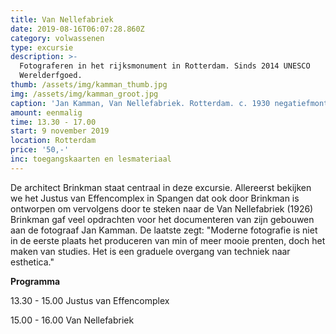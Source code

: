 ```yaml
---
title: Van Nellefabriek
date: 2019-08-16T06:07:28.860Z
category: volwassenen
type: excursie
description: >-
  Fotograferen in het rijksmonument in Rotterdam. Sinds 2014 UNESCO
  Werelderfgoed.
thumb: /assets/img/kamman_thumb.jpg
img: /assets/img/kamman_groot.jpg
caption: 'Jan Kamman, Van Nellefabriek. Rotterdam. c. 1930 negatiefmontage'
amount: eenmalig
time: 13.30 - 17.00
start: 9 november 2019
location: Rotterdam
price: '50,-'
inc: toegangskaarten en lesmateriaal
---
```

De architect Brinkman staat centraal in deze excursie. Allereerst bekijken we het Justus van Effencomplex in Spangen dat ook door Brinkman is ontworpen om vervolgens door te steken naar de Van Nellefabriek (1926) Brinkman gaf veel opdrachten voor het documenteren van zijn gebouwen aan de fotograaf Jan Kamman. De laatste zegt: "Moderne fotografie is niet in de eerste plaats het produceren van min of meer mooie prenten, doch het maken van studies. Het is een graduele overgang van techniek naar esthetica."

**Programma**

13.30 - 15.00 Justus van Effencomplex

15.00 - 16.00 Van Nellefabriek
